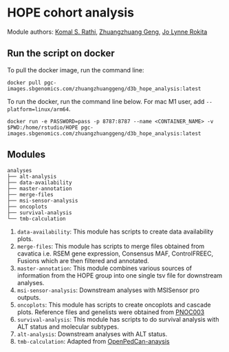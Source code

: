 # HOPE cohort analysis

Module authors: [Komal S. Rathi](https://github.com/komalsrathi/),
                [Zhuangzhuang Geng](https://github.com/zzgeng),
                [Jo Lynne Rokita](https://github.com/jharenza)


## Run the script on docker

To pull the docker image, run the command line:
```
docker pull pgc-images.sbgenomics.com/zhuangzhuanggeng/d3b_hope_analysis:latest
```

To run the docker, run the command line below. For mac M1 user, add `--platform=linux/arm64`.
```
docker run -e PASSWORD=pass -p 8787:8787 --name <CONTAINER_NAME> -v $PWD:/home/rstudio/HOPE pgc-images.sbgenomics.com/zhuangzhuanggeng/d3b_hope_analysis:latest

```

## Modules

```
analyses
├── alt-analysis
├── data-availability
├── master-annotation
├── merge-files
├── msi-sensor-analysis
├── oncoplots
├── survival-analysis
└── tmb-calculation
```

1) `data-availability`: This module has scripts to create data availability plots.
2) `merge-files`: This module has scripts to merge files obtained from cavatica i.e. RSEM gene expression, Consensus MAF, ControlFREEC, Fusions which are then filtered and annotated. 
3) `master-annotation`: This module combines various sources of information from the HOPE group into one single tsv file for downstream analyses.
3) `msi-sensor-analysis`: Downstream analyses with MSISensor pro outputs.
4) `oncoplots`: This module has scripts to create oncoplots and cascade plots. Reference files and genelists were obtained from [PNOC003](https://github.com/d3b-center/d3b-pnoc003-HGG-DMG-omics/tree/master/analyses/Oncoplot)
5) `survival-analysis`: This module has scripts to do survival analysis with ALT status and molecular subtypes.
6) `alt-analysis`: Downstream analyses with ALT status. 
7) `tmb-calculation`: Adapted from [OpenPedCan-anaysis](https://github.com/d3b-center/OpenPedCan-analysis/tree/dev/analyses/tmb-calculation)
